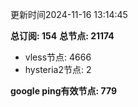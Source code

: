 更新时间2024-11-16 13:14:45

**总订阅: 154**
**总节点: 21174**
- vless节点: 4666
- hysteria2节点: 2

**google ping有效节点: 779**
